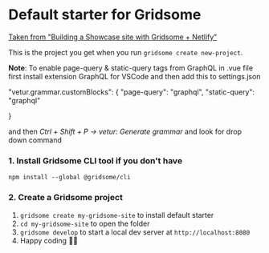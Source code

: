 # Default starter for Gridsome
[Taken from "Building a Showcase site with Gridsome + Netlify"]( https://medium.com/the-web-tub/building-a-showcase-site-with-gridsome-netlify-977d51432838)

This is the project you get when you run `gridsome create new-project`.

**Note**: To enable page-query & static-query tags from GraphQL in .vue file first install extension GraphQL for VSCode and then add this to settings.json 

"vetur.grammar.customBlocks": {
        "page-query": "graphql",
        "static-query": "graphql"

 }

 and then *Ctrl + Shift + P -> vetur: Generate grammar* and look for drop down command

### 1. Install Gridsome CLI tool if you don't have

`npm install --global @gridsome/cli`

### 2. Create a Gridsome project

1. `gridsome create my-gridsome-site` to install default starter
2. `cd my-gridsome-site` to open the folder
3. `gridsome develop` to start a local dev server at `http://localhost:8080`
4. Happy coding 🎉🙌

